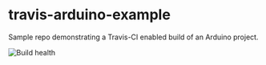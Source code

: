 # travis-arduino-example
Sample repo demonstrating a Travis-CI enabled build of an Arduino project.

![Build health](https://travis-ci.org/greglanthier/travis-arduino-example.svg)
